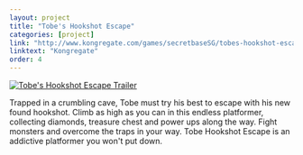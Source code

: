 ```yaml
---
layout: project
title: "Tobe's Hookshot Escape"
categories: [project]
link: "http://www.kongregate.com/games/secretbaseSG/tobes-hookshot-escape"
linktext: "Kongregate"
order: 4
---
```


<a href="https://www.youtube.com/watch?v=3mRIpXJH1qg">
<img class="one" src="http://img.youtube.com/vi/3mRIpXJH1qg/maxresdefault.jpg" alt="Tobe's Hookshot Escape Trailer">
</a>

Trapped in a crumbling cave, Tobe must try his best to escape with his new found hookshot. Climb as high as you can in this endless platformer, collecting diamonds, treasure chest and power ups along the way. Fight monsters and overcome the traps in your way. Tobe Hookshot Escape is an addictive platformer you won't put down.
